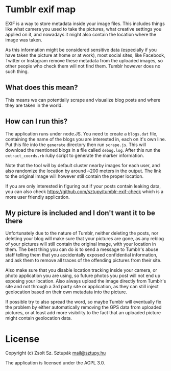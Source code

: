 # Tumblr exif map

EXIF is a way to store metadata inside your image files. This includes things like what camera you used to take the pictures, what creative settings you applied on it, and nowadays it might also contain the location where the image was taken.

As this information might be considered sensitive data (especially if you have taken the picture at home or at work), most social sites, like Facebook, Twitter or Instagram remove these metadata from the uploaded images, so other people who check them will not find them. Tumblr however does no such thing.

## What does this mean?

This means we can potentially scrape and visualize blog posts and where they are taken in the world.

## How can I run this?

The application runs under node.JS. You need to create a `blogs.dat` file, containing the name of the blogs you are interested in, each on it's own line. Put this file into the `generate` directory then run `scrape.js`. This will download the mentioned blogs in a file called `debug.log`. After this run the `extract_coords.rb` ruby script to generate the marker information.

Note that the tool will by default cluster nearby images for each user, and also randomize the location by around ~200 meters in the output. The link to the original image will however still contain the proper location.

If you are only interested in figuring out if your posts contain leaking data, you can also check https://github.com/sztupy/tumblr-exif-check which is a more user friendly application.

## My picture is included and I don't want it to be there

Unfortunately due to the nature of Tumblr, neither deleting the posts, nor deleting your blog will make sure that your pictures are gone, as any reblog of your pictures will still contain the original image, with your location in them. The best thing you can do is to send a message to Tumblr's abuse staff telling them that you accidentally exposed confidential information, and ask them to remove all traces of the offending pictures from their site.

Also make sure that you disable location tracking inside your camera, or photo application you are using, so future photos you post will not end up exposing your location. Also always upload the image directly from Tumblr's site and not through a 3rd party site or application, as they can still inject geolocation based on their own metadata into the picture.

If possible try to also spread the word, so maybe Tumblr will eventually fix the problem by either automatically removing the GPS data from uploaded pictures, or at least add more visibility to the fact that an uploaded picture might contain geolocation data.

# License

Copyright (c) Zsolt Sz. Sztupák <mail@sztupy.hu>

The application is licensed under the AGPL 3.0.
